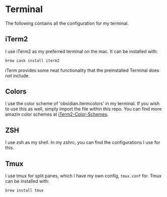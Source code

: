 # Terminal
 The following contains all the configuration for my terminal.

 ## iTerm2
 I use iTerm2 as my preferred terminal on the mac. It can be installed with: 
 ```zsh
 brew cask install iterm2
 ```
iTerm provides some neat functionality that the preinstalled Terminal does not include.

## Colors

I use the color scheme of 'obsidian.itermcolors' in my terminal. If you wish to use this as well, simply import the file within this repo. You can find more amazin color schemes at [iTerm2-Color-Schemes](https://github.com/mbadolato/iTerm2-Color-Schemes).

## ZSH

I use zsh as my shell.
In my zshrc, you can find the configurations I use for this.

## Tmux

I use tmux for split panes, which I have my own config, `tmux.conf` for.
Tmux can be installed with:
 ```zsh
 brew install tmux
 ```

